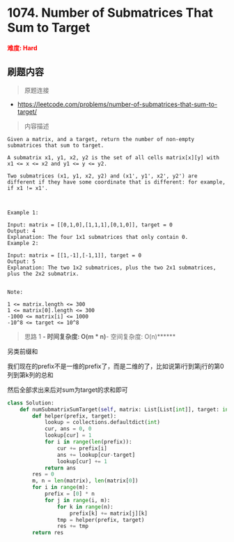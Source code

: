 # 1074. Number of Submatrices That Sum to Target

**<font color=red>难度: Hard</font>**

## 刷题内容

> 原题连接

* https://leetcode.com/problems/number-of-submatrices-that-sum-to-target/

> 内容描述

```
Given a matrix, and a target, return the number of non-empty submatrices that sum to target.

A submatrix x1, y1, x2, y2 is the set of all cells matrix[x][y] with x1 <= x <= x2 and y1 <= y <= y2.

Two submatrices (x1, y1, x2, y2) and (x1', y1', x2', y2') are different if they have some coordinate that is different: for example, if x1 != x1'.

 

Example 1:

Input: matrix = [[0,1,0],[1,1,1],[0,1,0]], target = 0
Output: 4
Explanation: The four 1x1 submatrices that only contain 0.
Example 2:

Input: matrix = [[1,-1],[-1,1]], target = 0
Output: 5
Explanation: The two 1x2 submatrices, plus the two 2x1 submatrices, plus the 2x2 submatrix.
 

Note:

1 <= matrix.length <= 300
1 <= matrix[0].length <= 300
-1000 <= matrix[i] <= 1000
-10^8 <= target <= 10^8
```

> 思路 1
******- 时间复杂度: O(m * n)******- 空间复杂度: O(n)******



另类前缀和

我们现在的prefix不是一维的prefix了，而是二维的了，比如说第i行到第j行的第0列到第k列的总和

然后全部求出来后对sum为target的求和即可

```python
class Solution:
    def numSubmatrixSumTarget(self, matrix: List[List[int]], target: int) -> int:
        def helper(prefix, target):
            lookup = collections.defaultdict(int)
            cur, ans = 0, 0
            lookup[cur] = 1
            for i in range(len(prefix)):
                cur += prefix[i]
                ans += lookup[cur-target]
                lookup[cur] += 1
            return ans
        res = 0
        m, n = len(matrix), len(matrix[0])
        for i in range(m):
            prefix = [0] * n
            for j in range(i, m):
                for k in range(n):
                    prefix[k] += matrix[j][k]
                tmp = helper(prefix, target)
                res += tmp
        return res
```





















